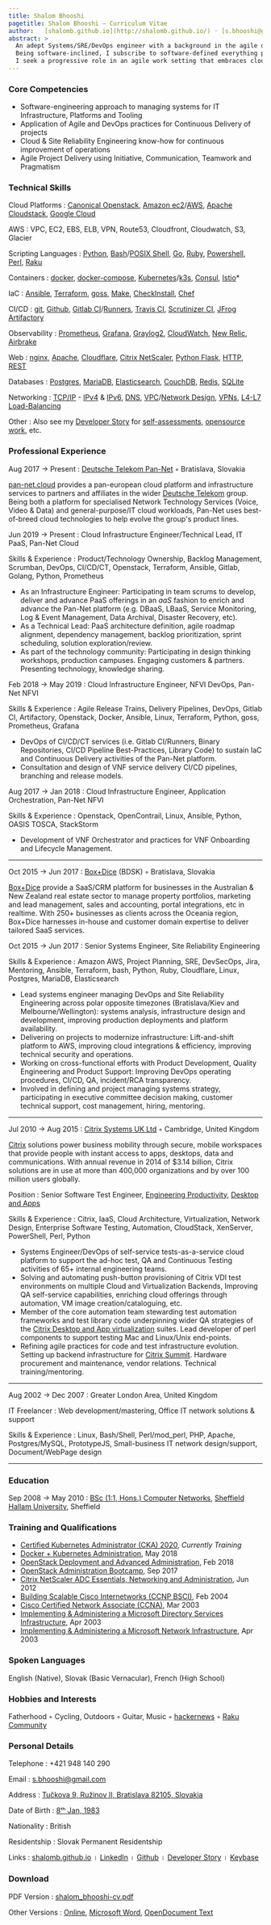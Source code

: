 ```yaml
---
title: Shalom Bhooshi
pagetitle: Shalom Bhooshi — Curriculum Vitae
author:   [shalomb.github.io](http://shalomb.github.io/) ◦ [s.bhooshi@gmail.com](mailto:s.bhooshi@gmail.com) ◦ +421 948 140 290 
abstract: >
  An adept Systems/SRE/DevOps engineer with a background in the agile delivery of IT platforms and services.
  Being software-inclined, I subscribe to software-defined everything principles in building and operating reliable yet flexible solutions.
  I seek a progressive role in an agile work setting that embraces cloud-native and open-source technologies to innovate and advance business.
---
```


### Core Competencies

* Software-engineering approach to managing systems for IT Infrastructure, Platforms and Tooling
* Application of Agile and DevOps practices for Continuous Delivery of projects
* Cloud & Site Reliability Engineering know-how for continuous improvement of operations
* Agile Project Delivery using Initiative, Communication, Teamwork and Pragmatism

### Technical Skills

Cloud Platforms
: [Canonical Openstack](https://www.ubuntu.com/openstack),
  [Amazon ec2](https://aws.amazon.com/ec2/)/[AWS](https://aws.amazon.com/),
  [Apache Cloudstack](http://cloudstack.apache.org/),
  [Google Cloud](https://cloud.google.com/)

AWS
: VPC, EC2, EBS, ELB, VPN, Route53, Cloudfront, Cloudwatch, S3, Glacier

Scripting Languages
: [Python](https://www.python.org/),
  [Bash](https://www.gnu.org/software/bash/)/[POSIX Shell](http://pubs.opengroup.org/onlinepubs/009695399/utilities/xcu_chap02.html),
  [Go](https://www.golang.org/),
  [Ruby](https://www.ruby-lang.org/en/),
  [Powershell](https://en.wikipedia.org/wiki/Windows_PowerShell),
  [Perl](https://www.perl.org/),
  [Raku](https://www.raku.org)

Containers
: [docker](https://www.docker.com/),
  [docker-compose](https://docs.docker.com/compose/),
  [Kubernetes](https://kubernetes.io/)/[k3s](https://k3s.io/),
  [Consul](https://www.consul.io/),
  [Istio](https://istio.io/)*

IaC
: [Ansible](http://www.ansible.com/),
  [Terraform](https://www.terraform.io/),
  [goss](https://github.com/aelsabbahy/goss),
  [Make](https://www.gnu.org/software/make/),
  [CheckInstall](https://wiki.debian.org/CheckInstall),
  [Chef](https://chef.io/)

CI/CD
: [git](https://git-scm.com/),
  [Github](https://github.com/),
  [Gitlab CI](https://docs.gitlab.com/ee/ci/quick_start/)/[Runners](https://docs.gitlab.com/runner/),
  [Travis CI](https://travis-ci.org/),
  [Scrutinizer CI](https://scrutinizer-ci.com/),
  [JFrog Artifactory](https://jfrog.com/artifactory/)

Observability
: [Prometheus](https://prometheus.io/),
  [Grafana](https://grafana.com/),
  [Graylog2](https://www.graylog.org/),
  [CloudWatch](https://aws.amazon.com/cloudwatch/),
  [New Relic](http://newrelic.com/),
  [Airbrake](https://airbrake.io/)

Web
: [nginx](http://nginx.org/en/),
  [Apache](http://httpd.apache.org/),
  [Cloudflare](https://www.cloudflare.com/),
  [Citrix NetScaler](https://www.citrix.com/products/netscaler),
  [Python Flask](https://www.fullstackpython.com/flask.html),
  [HTTP](https://en.wikipedia.org/wiki/HTTP),
  [REST](https://en.wikipedia.org/wiki/REST)

Databases
: [Postgres](http://www.postgresql.org/),
  [MariaDB](http://mariadb.org/),
  [Elasticsearch](https://www.elastic.co/),
  [CouchDB](http://couchdb.apache.org/),
  [Redis](https://redis.io/),
  [SQLite](http://sqlite.org/)

Networking
: [TCP/IP](https://en.wikipedia.org/wiki/Internet_protocol_suite) -
  [IPv4](https://en.wikipedia.org/wiki/IPv4) &
  [IPv6](https://en.wikipedia.org/wiki/IPv6),
  [DNS](https://en.wikipedia.org/wiki/Domain_Name_System),
  [VPC](https://aws.amazon.com/vpc/)/[Network Design](https://en.wikipedia.org/wiki/Network_planning_and_design),
  [VPNs](https://en.wikipedia.org/wiki/Virtual_private_network),
  [L4-L7 Load-Balancing](https://loadbalancerblog.com/blog/2013/04/what-heck-layer-7-load-balancing-anyway)

Other
: Also see my [Developer Story](https://stackoverflow.com/story/shalombhooshi)
  for [self-assessments](https://app.pluralsight.com/profile/shalom-bhooshi),
  [opensource work](https://github.com/shalomb?tab=repositories), etc.

### Professional Experience

Aug 2017 → Present
: [Deutsche Telekom Pan-Net](https://www.telekom.com/en/media/details/the-pan-european-network-pan-net--442220) ◦ Bratislava, Slovakia

[pan-net.cloud](https://portal.pan-net.cloud/) provides a pan-european cloud platform
and infrastructure services to partners and affiliates in the wider
[Deutsche Telekom](https://www.telekom.com/en/company) group.
Being both a platform for
specialised Network Technology Services (Voice, Video & Data) and
general-purpose/IT cloud workloads,
Pan-Net uses best-of-breed cloud technologies
to help evolve the group's product lines.

Jun 2019 → Present
: Cloud Infrastructure Engineer/Technical Lead, IT PaaS, Pan-Net Cloud

Skills & Experience
: Product/Technology Ownership,
  Backlog Management,
  Scrumban,
  DevOps,
  CI/CD/CT,
  Openstack,
  Terraform,
  Ansible,
  Gitlab,
  Golang,
  Python,
  Prometheus

* As an Infrastructure Engineer:
  Participating in team scrums to develop, deliver and advance PaaS offerings
  in an _aaS_ fashion to enrich and advance the Pan-Net platform
  (e.g.
   DBaaS,
   LBaaS,
   Service Monitoring,
   Log & Event Management,
   Data Archival,
   Disaster Recovery,
   etc).
* As a Technical Lead:
  PaaS architecture definition,
  agile roadmap alignment,
  dependency management,
  backlog prioritization,
  sprint scheduling,
  solution exploration/review.
* As part of the technology community:
  Participating in design thinking workshops,
  production campuses.
  Engaging customers & partners.
  Presenting technology, knowledge sharing.

Feb 2018 → May 2019
: Cloud Infrastructure Engineer, NFVI DevOps, Pan-Net NFVI

Skills & Experience
: Agile Release Trains,
  Delivery Pipelines,
  DevOps,
  Gitlab CI,
  Artifactory,
  Openstack,
  Docker,
  Ansible,
  Linux,
  Terraform,
  Python,
  goss,
  Prometheus,
  Grafana

* DevOps of CI/CD/CT services
  (i.e. Gitlab CI/Runners, Binary Repositories, CI/CD Pipeline Best-Practices, Library Code)
  to sustain IaC and Continuous Delivery activities of the Pan-Net platform.
* Consultation and design of
  VNF service delivery CI/CD pipelines,
  branching and release models.

Aug 2017 → Jan 2018
: Cloud Infrastructure Engineer, Application Orchestration, Pan-Net NFVI

Skills & Experience
: Openstack,
  OpenContrail,
  Linux,
  Ansible,
  Python,
  OASIS TOSCA,
  StackStorm

* Development of VNF Orchestrator and practices for
  VNF Onboarding and Lifecycle Management.

---

Oct 2015 → Jun 2017
  : [Box+Dice](https://boxdice.com.au) (BDSK) ◦ Bratislava, Slovakia

[Box+Dice](https://boxdice.com.au) provide a SaaS/CRM platform for businesses
in the Australian & New Zealand real estate sector to manage property portfolios,
marketing and lead management, sales and accounting, portal integrations, etc in
realtime. With 250+ businesses as clients across the Oceania region,
Box+Dice harnesses in-house and customer domain expertise to deliver
tailored SaaS services.

Oct 2015 → Jun 2017
: Senior Systems Engineer, Site Reliability Engineering

Skills & Experience
: Amazon AWS,
  Project Planning,
  SRE,
  DevSecOps,
  Jira,
  Mentoring,
  Ansible,
  Terraform,
  bash,
  Python,
  Ruby,
  Cloudflare,
  Linux,
  Postgres,
  MariaDB,
  Elasticsearch

* Lead systems engineer managing DevOps and Site Reliability Engineering across
  polar opposite timezones (Bratislava/Kiev and Melbourne/Wellington):
  systems analysis,
  infrastructure design and development,
  improving production deployments and platform availability.
* Delivering on projects to modernize infrastructure:
  Lift-and-shift platform to AWS,
  improving cloud integrations & efficiency,
  improving technical security and operations.
* Working on cross-functional efforts with Product Development,
  Quality Engineering and Product Support:
  Improving DevOps operating procedures,
  CI/CD,
  QA,
  incident/RCA transparency.
* Involved in defining and project managing systems strategy,
  participating in executive committee decision making,
  customer technical support,
  cost management,
  hiring,
  mentoring.

---

Jul 2010 → Aug 2015
  : [Citrix Systems UK Ltd](https://www.citrix.com/) ◦ Cambridge, United Kingdom

[Citrix](https://www.citrix.com/) solutions power business mobility through
secure, mobile workspaces that provide people with instant access to apps,
desktops, data and communications. With annual revenue in 2014 of $3.14 billion,
Citrix solutions are in use at more than 400,000 organizations and by over
100 million users globally.

Position
  : Senior Software Test Engineer, [Engineering Productivity](https://landing.google.com/engprod/), [Desktop and Apps](https://www.citrix.com/products/xenapp-xendesktop/)

Skills & Experience
: Citrix,
  IaaS,
  Cloud Architecture,
  Virtualization,
  Network Design,
  Enterprise Software Testing,
  Automation,
  CloudStack,
  XenServer,
  PowerShell,
  Perl,
  Python

* Systems Engineer/DevOps of self-service tests-as-a-service cloud platform
  to support the ad-hoc test, QA and Continuous Testing activities
  of 65+ internal engineering teams.
* Solving and automating push-button provisioning of Citrix VDI
  test environments on multiple Cloud and Virtualization Backends,
  Improving QA self-service capabilities,
  enriching cloud offerings through automation,
  VM image creation/cataloguing,
  etc.
* Member of the core automation team stewarding test automation frameworks and
  test library code underpinning wider QA strategies of the [Citrix Desktop and App
  virtualization](https://www.citrix.com/solutions/desktop-virtualization/overview.html)
  suites.
  Lead developer of perl components to support testing Mac and Linux/Unix end-points.
* Refining agile practices for code and test infrastructure evolution.
  Setting up backend infrastructure for [Citrix Summit](http://www.citrixsummit.com/).
  Hardware procurement and maintenance, vendor relations.
  Technical training/mentoring.

---

Aug 2002 → Dec 2007
: Greater London Area, United Kingdom

IT Freelancer
: Web development/mastering,
  Office IT network solutions & support

Skills & Experience
: Linux, Bash/Shell,
  Perl/mod_perl, PHP, Apache, Postgres/MySQL, PrototypeJS,
  Small-business IT network design/support,
  Document/WebPage design

---

### Education

Sep 2008  →  May  2010
: [BSc (1:1, Hons.) Computer Networks](https://www.shu.ac.uk/search-results?q=computer+networks), [Sheffield Hallam University](https://www.shu.ac.uk/), Sheffield

### Training and Qualifications

* [Certified Kubernetes Administrator (CKA) 2020](https://training.linuxfoundation.org/cka-program-changes-2020/), _Currently Training_
* [Docker + Kubernetes Administration](https://www.componentsoft.io/educationalservices/openstack-docker-puppet-xen-and-kvm/kbs-105-docker-kubernetes-administration-accelerated-training/), May 2018
* [OpenStack Deployment and Advanced Administration](https://www.componentsoft.io/educationalservices/openstack-docker-puppet-xen-and-kvm/ost-204-openstack-advanced-administration-extended/), Feb 2018
* [OpenStack Administration Bootcamp](https://www.componentsoft.io/educationalservices/openstack-docker-puppet-xen-and-kvm/openstack-private-cloud-workshop-extended-ost-104/), Sep 2017
* [Citrix NetScaler ADC Essentials, Networking and Administration](http://training.citrix.com/mod/ctxcatalog/course.php?id=497), Jun 2012
* [Building Scalable Cisco Internetworks (CCNP BSCI)](https://www.cbtnuggets.com/it-training/cisco-642-901-ccnp-bsci), Feb 2004
* [Cisco Certified Network Associate (CCNA)](http://www.cisco.com/web/learning/exams/list/ccna_composite.html#~Topics), Mar 2003
* [Implementing & Administering a Microsoft Directory Services Infrastructure](https://web.archive.org/web/20081222080658/http://www.microsoft.com/learning/en/us/exams/70-217.mspx#EHE), Apr 2003
* [Implementing & Administering a Microsoft Network Infrastructure](https://web.archive.org/web/20141221185633/https://www.microsoft.com/learning/en/us/exams/70-216.mspx#E3E), Apr 2003

### Spoken Languages

English (Native), Slovak (Basic Vernacular), French (High School)

### Hobbies and Interests

Fatherhood ◦
Cycling, Outdoors ◦
Guitar, Music ◦
[hackernews](https://news.ycombinator.com/) ◦
[Raku Community](https://www.raku.org/)

### Personal Details

Telephone
: +421 948 140 290

Email
: [s.bhooshi@gmail.com](mailto:s.bhooshi@gmail.com)

Address
: [Tučkova 9, Ružinov II, Bratislava 82105, Slovakia](https://www.google.co.uk/maps?q=Tuckova+9,+Bratislava,+82105)

Date of Birth
: [8ᵗʰ Jan, 1983](https://takemeback.to/08-January-1983)

Nationality
: British

Residentship
: Slovak Permanent Residentship

Links
: [shalomb.github.io](http://shalomb.github.io/) ।
  [LinkedIn](https://uk.linkedin.com/in/shalombhooshi) ।
  [Github](https://github.com/shalomb/) ।
  [Developer Story](https://stackoverflow.com/story/shalombhooshi) ।
  [Keybase](https://keybase.io/shalomb)

### Download

PDF Version
: [shalom_bhooshi-cv.pdf](https://shalomb.github.io/cv/shalom_bhooshi-cv.pdf)

Other Versions
: [Online](https://shalomb.github.io/cv/),
  [Microsoft Word](https://shalomb.github.io/cv/cv.docx),
  [OpenDocument Text](https://shalomb.github.io/cv/cv.odt)
